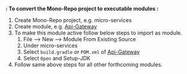 **: To convert the Mono-Repo project to executable modules :**

1. Create Mono-Repo project, e.g. micro-services[]()
2. Create module, e.g. [Api-Gateway](Api-Gateway) 
3. To make this module active follow below steps to import as module.
   1. File --> New --> Module From Existing Source
   2. Under micro-services[]() 
   3. Select `build.gradle` or `POM.xml` of [Api-Gateway](Api-Gateway)
   4. Select `Open` and Setup-JDK
4. Follow same above steps for all other forthcoming modules.